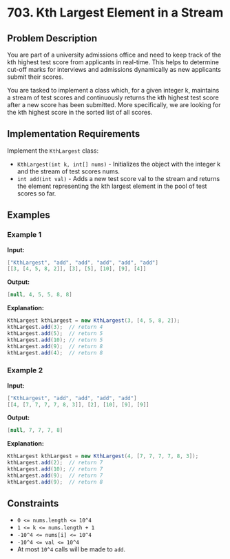 # 703. Kth Largest Element in a Stream

## Problem Description

You are part of a university admissions office and need to keep track of the kth highest test score from applicants in real-time. This helps to determine cut-off marks for interviews and admissions dynamically as new applicants submit their scores.

You are tasked to implement a class which, for a given integer k, maintains a stream of test scores and continuously returns the kth highest test score after a new score has been submitted. More specifically, we are looking for the kth highest score in the sorted list of all scores.

## Implementation Requirements

Implement the `KthLargest` class:

- `KthLargest(int k, int[] nums)` - Initializes the object with the integer k and the stream of test scores nums.
- `int add(int val)` - Adds a new test score val to the stream and returns the element representing the kth largest element in the pool of test scores so far.

## Examples

### Example 1

**Input:**

```java
["KthLargest", "add", "add", "add", "add", "add"]
[[3, [4, 5, 8, 2]], [3], [5], [10], [9], [4]]
```

**Output:**

```java
[null, 4, 5, 5, 8, 8]
```

**Explanation:**

```java
KthLargest kthLargest = new KthLargest(3, [4, 5, 8, 2]);
kthLargest.add(3);  // return 4
kthLargest.add(5);  // return 5
kthLargest.add(10); // return 5
kthLargest.add(9);  // return 8
kthLargest.add(4);  // return 8
```

### Example 2

**Input:**

```java
["KthLargest", "add", "add", "add", "add"]
[[4, [7, 7, 7, 7, 8, 3]], [2], [10], [9], [9]]
```

**Output:**

```java
[null, 7, 7, 7, 8]
```

**Explanation:**

```java
KthLargest kthLargest = new KthLargest(4, [7, 7, 7, 7, 8, 3]);
kthLargest.add(2);  // return 7
kthLargest.add(10); // return 7
kthLargest.add(9);  // return 7
kthLargest.add(9);  // return 8
```

## Constraints

- `0 <= nums.length <= 10^4`
- `1 <= k <= nums.length + 1`
- `-10^4 <= nums[i] <= 10^4`
- `-10^4 <= val <= 10^4`
- At most `10^4` calls will be made to `add`.